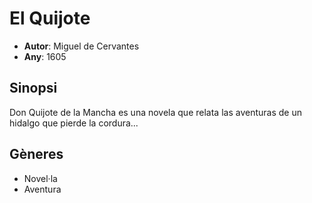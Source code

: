 # El Quijote
- __Autor__: Miguel de Cervantes
- __Any__: 1605

## Sinopsi
Don Quijote de la Mancha es una novela que relata las aventuras de un hidalgo que pierde la cordura...

## Gèneres
- Novel·la
- Aventura
